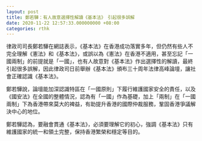 ```yaml
---
layout: post
title: 鄭若驊：有人故意選擇性解讀《基本法》　引起很多誤解
date: 2020-11-22 12:57:33.000000000 +08:00
categories: rthk
---
```


律政司司長鄭若驊在網誌表示，《基本法》在香港成功落實多年，但仍然有些人不完全理解《憲法》和《基本法》，或誤以為《憲法》在香港不適用，甚至忘記「一國兩制」的前提就是「一國」，也有人故意對《基本法》作出選擇性的解讀，最終引起很多誤解，因此律政司日前舉辦《基本法》頒布三十周年法律高峰論壇，讓社會正確認識《基本法》。

鄭若驊說，論壇能加深認識特區在「一國原則」下履行維護國家安全的責任，以及《國安法》在全國的整體情況，認為有「一國」作為基礎，加上「兩制」在「一國兩制」下為香港帶來莫大的裨益，有助提升香港的國際仲裁服務，鞏固香港爭議解決中心的地位。

鄭若驊認為，要融會貫通《基本法》，必須要理解它的初心，強調《基本法》只有維護國家的統一和領土完整，保持香港繁榮和穩定等目的。
